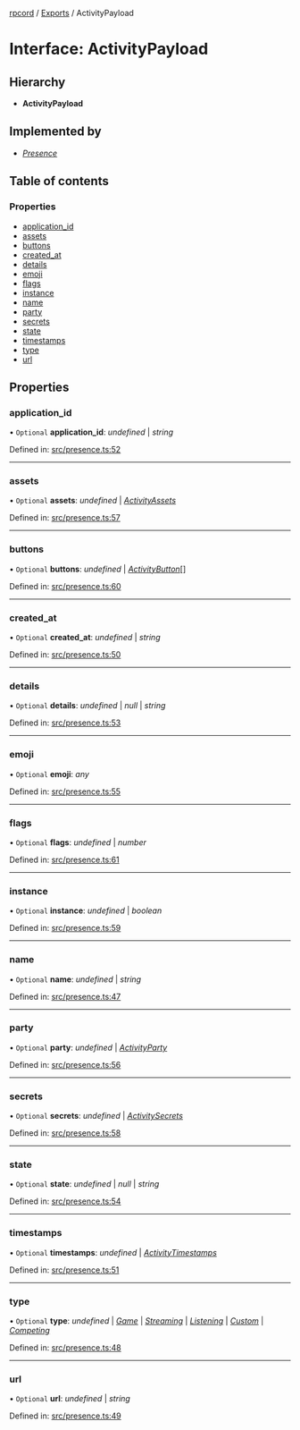 [rpcord](../README.md) / [Exports](../modules.md) / ActivityPayload

# Interface: ActivityPayload

## Hierarchy

* **ActivityPayload**

## Implemented by

* [*Presence*](../classes/presence.md)

## Table of contents

### Properties

- [application\_id](activitypayload.md#application_id)
- [assets](activitypayload.md#assets)
- [buttons](activitypayload.md#buttons)
- [created\_at](activitypayload.md#created_at)
- [details](activitypayload.md#details)
- [emoji](activitypayload.md#emoji)
- [flags](activitypayload.md#flags)
- [instance](activitypayload.md#instance)
- [name](activitypayload.md#name)
- [party](activitypayload.md#party)
- [secrets](activitypayload.md#secrets)
- [state](activitypayload.md#state)
- [timestamps](activitypayload.md#timestamps)
- [type](activitypayload.md#type)
- [url](activitypayload.md#url)

## Properties

### application\_id

• `Optional` **application\_id**: *undefined* \| *string*

Defined in: [src/presence.ts:52](https://github.com/DjDeveloperr/RPCord/blob/280c12e/src/presence.ts#L52)

___

### assets

• `Optional` **assets**: *undefined* \| [*ActivityAssets*](activityassets.md)

Defined in: [src/presence.ts:57](https://github.com/DjDeveloperr/RPCord/blob/280c12e/src/presence.ts#L57)

___

### buttons

• `Optional` **buttons**: *undefined* \| [*ActivityButton*](activitybutton.md)[]

Defined in: [src/presence.ts:60](https://github.com/DjDeveloperr/RPCord/blob/280c12e/src/presence.ts#L60)

___

### created\_at

• `Optional` **created\_at**: *undefined* \| *string*

Defined in: [src/presence.ts:50](https://github.com/DjDeveloperr/RPCord/blob/280c12e/src/presence.ts#L50)

___

### details

• `Optional` **details**: *undefined* \| *null* \| *string*

Defined in: [src/presence.ts:53](https://github.com/DjDeveloperr/RPCord/blob/280c12e/src/presence.ts#L53)

___

### emoji

• `Optional` **emoji**: *any*

Defined in: [src/presence.ts:55](https://github.com/DjDeveloperr/RPCord/blob/280c12e/src/presence.ts#L55)

___

### flags

• `Optional` **flags**: *undefined* \| *number*

Defined in: [src/presence.ts:61](https://github.com/DjDeveloperr/RPCord/blob/280c12e/src/presence.ts#L61)

___

### instance

• `Optional` **instance**: *undefined* \| *boolean*

Defined in: [src/presence.ts:59](https://github.com/DjDeveloperr/RPCord/blob/280c12e/src/presence.ts#L59)

___

### name

• `Optional` **name**: *undefined* \| *string*

Defined in: [src/presence.ts:47](https://github.com/DjDeveloperr/RPCord/blob/280c12e/src/presence.ts#L47)

___

### party

• `Optional` **party**: *undefined* \| [*ActivityParty*](activityparty.md)

Defined in: [src/presence.ts:56](https://github.com/DjDeveloperr/RPCord/blob/280c12e/src/presence.ts#L56)

___

### secrets

• `Optional` **secrets**: *undefined* \| [*ActivitySecrets*](activitysecrets.md)

Defined in: [src/presence.ts:58](https://github.com/DjDeveloperr/RPCord/blob/280c12e/src/presence.ts#L58)

___

### state

• `Optional` **state**: *undefined* \| *null* \| *string*

Defined in: [src/presence.ts:54](https://github.com/DjDeveloperr/RPCord/blob/280c12e/src/presence.ts#L54)

___

### timestamps

• `Optional` **timestamps**: *undefined* \| [*ActivityTimestamps*](activitytimestamps.md)

Defined in: [src/presence.ts:51](https://github.com/DjDeveloperr/RPCord/blob/280c12e/src/presence.ts#L51)

___

### type

• `Optional` **type**: *undefined* \| [*Game*](../enums/activitytype.md#game) \| [*Streaming*](../enums/activitytype.md#streaming) \| [*Listening*](../enums/activitytype.md#listening) \| [*Custom*](../enums/activitytype.md#custom) \| [*Competing*](../enums/activitytype.md#competing)

Defined in: [src/presence.ts:48](https://github.com/DjDeveloperr/RPCord/blob/280c12e/src/presence.ts#L48)

___

### url

• `Optional` **url**: *undefined* \| *string*

Defined in: [src/presence.ts:49](https://github.com/DjDeveloperr/RPCord/blob/280c12e/src/presence.ts#L49)
